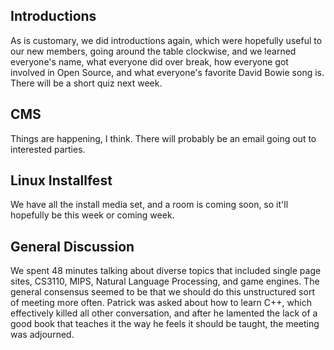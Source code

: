 Introductions
-------------

As is customary, we did introductions again, which were hopefully
useful to our new members, going around the table clockwise, and we
learned everyone's name, what everyone did over break, how everyone
got involved in Open Source, and what everyone's favorite David Bowie
song is.  There will be a short quiz next week.

CMS
---

Things are happening, I think.  There will probably be an email going
out to interested parties.

Linux Installfest
-----------------

We have all the install media set, and a room is coming soon, so it'll
hopefully be this week or coming week.

General Discussion
------------------

We spent 48 minutes talking about diverse topics that included single
page sites, CS3110, MIPS, Natural Language Processing, and game
engines.  The general consensus seemed to be that we should do this
unstructured sort of meeting more often.  Patrick was asked about how
to learn C++, which effectively killed all other conversation, and
after he lamented the lack of a good book that teaches it the way he
feels it should be taught, the meeting was adjourned.
